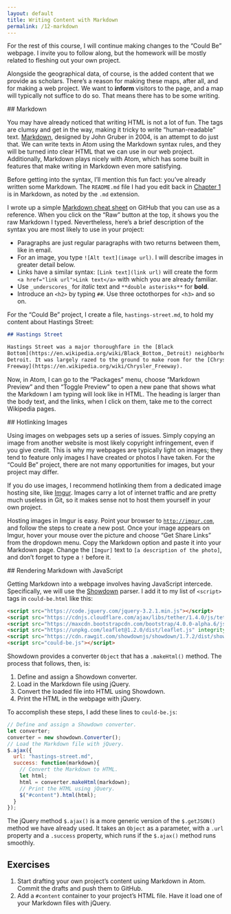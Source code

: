 ```yaml
---
layout: default
title: Writing Content with Markdown
permalink: /12-markdown
---
```


For the rest of this course, I will continue making changes to the “Could Be”
webpage. I invite you to follow along, but the homework will be mostly related
to fleshing out your own project. 

Alongside the geographical data, of course, is the added content that we
provide as scholars. There’s a reason for making these maps, after all, and
for making a web project. We want to **inform** visitors to the page, and a
map will typically not suffice to do so. That means there has to be some
writing.

<section id="markdown">
## Markdown

You may have already noticed that writing HTML is not a lot of fun. The tags
are clumsy and get in the way, making it tricky to write “human-readable”
text. [Markdown](https://daringfireball.net/projects/markdown/), designed by
John Gruber in 2004, is an attempt to do just that. We can write texts in Atom
using the Markdown syntax rules, and they will be turned into clear HTML that
we can use in our web project. Additionally, Markdown plays nicely with Atom,
which has some built in features that make writing in Markdown even more
satisfying.

Before getting into the syntax, I’ll mention this fun fact: you’ve already
written some Markdown. The `README.md` file I had you edit back in [Chapter
1](/1-environment) is in Markdown, as noted by the `.md` extension. 

I wrote up a simple [Markdown cheat
sheet](https://gist.github.com/muziejus/53a24ef58a90599ed8dff18276a9c744) on
GitHub that you can use as a reference. When you click on the “Raw” button at
the top, it shows you the raw Markdown I typed. Nevertheless, here’s a brief
description of the syntax you are most likely to use in your project:

* Paragraphs are just regular paragraphs with two returns between them, like
in email.
* For an image, you type `![Alt text](image url)`. I will describe images in
greater detail below.
* Links have a similar syntax: `[Link text](link url)` will create the form
`<a href="link url">Link text</a>` with which you are already familiar.
* Use `_underscores_` for _italic_ text and `**double asterisks**` for **bold**.
* Introduce an `<h2>` by typing `##`. Use three octothorpes for `<h3>` and so
on.

For the “Could Be” project, I create a file, `hastings-street.md`, to hold my
content about Hastings Street:

```markdown
## Hastings Street

Hastings Street was a major thoroughfare in the [Black
Bottom](https://en.wikipedia.org/wiki/Black_Bottom,_Detroit) neighborhood of
Detroit. It was largely razed to the ground to make room for the [Chrysler
Freeway](https://en.wikipedia.org/wiki/Chrysler_Freeway). 
```

Now, in Atom, I can go to the “Packages” menu, choose “Markdown Preview” and
then “Toggle Preview” to open a new pane that shows what the Markdown I am
typing will look like in HTML. The heading is larger than the body text, and
the links, when I click on them, take me to the correct Wikipedia pages. 
</section>

<section id="hotlinking-images">
## Hotlinking Images

Using images on webpages sets up a series of issues. Simply copying an image
from another website is most likely copyright infringement, even if you give
credit. This is why my webpages are typically light on images; they tend to
feature only images I have created or photos I have taken. For the “Could Be”
project, there are not many opportunities for images, but your project may
differ.

If you do use images, I recommend hotlinking them from a dedicated image
hosting site, like [Imgur](http://imgur.com). Images carry a lot of internet
traffic and are pretty much useless in Git, so it makes sense not to host them
yourself in your own project.

Hosting images in Imgur is easy. Point your browser to
[`http://imgur.com`](http://imgur.com), and follow the steps to create a new
post. Once your image appears on Imgur, hover your mouse over the picture and
choose “Get Share Links” from the dropdown menu. Copy the Markdown option and
paste it into your Markdown page. Change the `[Imgur]` text to `[a
description of the photo]`, and don’t forget to type a `!` before it. 

</section>
<section id="showdown">
## Rendering Markdown with JavaScript

Getting Markdown into a webpage involves having JavaScript intercede.
Specifically, we will use the
[Showdown](https://github.com/showdownjs/showdown) parser. I add it to my list
of `<script>` tags in `could-be.html` like this:

```html
<script src="https://code.jquery.com/jquery-3.2.1.min.js"></script>
<script src="https://cdnjs.cloudflare.com/ajax/libs/tether/1.4.0/js/tether.min.js" integrity="sha384-DztdAPBWPRXSA/3eYEEUWrWCy7G5KFbe8fFjk5JAIxUYHKkDx6Qin1DkWx51bBrb" crossorigin="anonymous"></script>
<script src="https://maxcdn.bootstrapcdn.com/bootstrap/4.0.0-alpha.6/js/bootstrap.min.js" integrity="sha384-vBWWzlZJ8ea9aCX4pEW3rVHjgjt7zpkNpZk+02D9phzyeVkE+jo0ieGizqPLForn" crossorigin="anonymous"></script>
<script src="https://unpkg.com/leaflet@1.2.0/dist/leaflet.js" integrity="sha512-lInM/apFSqyy1o6s89K4iQUKg6ppXEgsVxT35HbzUupEVRh2Eu9Wdl4tHj7dZO0s1uvplcYGmt3498TtHq+log==" crossorigin=""></script>
<script src="https://cdn.rawgit.com/showdownjs/showdown/1.7.2/dist/showdown.min.js"></script>
<script src="could-be.js"></script>
```

Showdown provides a converter `Object` that has a `.makeHtml()` method. The
process that follows, then, is:

1. Define and assign a Showdown converter.
1. Load in the Markdown file using jQuery.
1. Convert the loaded file into HTML using Showdown.
1. Print the HTML in the webpage with jQuery.

To accomplish these steps, I add these lines to `could-be.js`:

```javascript
// Define and assign a Showdown converter.
let converter;
converter = new showdown.Converter();
// Load the Markdown file with jQuery.
$.ajax({
  url: "hastings-street.md",
  success: function(markdown){
    // Convert the Markdown to HTML.
    let html;
    html = converter.makeHtml(markdown);
    // Print the HTML using jQuery.
    $("#content").html(html);
  }
});
```

The jQuery method `$.ajax()` is a more generic version of the `$.getJSON()`
method we have already used. It takes an `Object` as a parameter, with a
`.url` property and a `.success` property, which runs if the `$.ajax()` method
runs smoothly. 

</section>

## Exercises

1. Start drafting your own project’s content using Markdown in Atom. Commit
   the drafts and push them to GitHub.
1. Add a `#content` container to your project’s HTML file. Have it load one of
   your Markdown files with jQuery.
